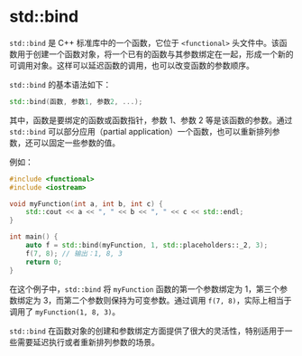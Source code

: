 # std::bind

`std::bind` 是 C++ 标准库中的一个函数，它位于 `<functional>` 头文件中。该函数用于创建一个函数对象，将一个已有的函数与其参数绑定在一起，形成一个新的可调用对象。这样可以延迟函数的调用，也可以改变函数的参数顺序。

`std::bind` 的基本语法如下：

```cpp
std::bind(函数, 参数1, 参数2, ...);
```

其中，函数是要绑定的函数或函数指针，参数 1、参数 2 等是该函数的参数。通过 `std::bind` 可以部分应用（partial application）一个函数，也可以重新排列参数，还可以固定一些参数的值。

例如：

```cpp
#include <functional>
#include <iostream>

void myFunction(int a, int b, int c) {
    std::cout << a << ", " << b << ", " << c << std::endl;
}

int main() {
    auto f = std::bind(myFunction, 1, std::placeholders::_2, 3);
    f(7, 8); // 输出：1, 8, 3
    return 0;
}
```

在这个例子中，`std::bind` 将 `myFunction` 函数的第一个参数绑定为 1，第三个参数绑定为 3，而第二个参数则保持为可变参数。通过调用 `f(7, 8)`，实际上相当于调用了 `myFunction(1, 8, 3)`。

`std::bind` 在函数对象的创建和参数绑定方面提供了很大的灵活性，特别适用于一些需要延迟执行或者重新排列参数的场景。
